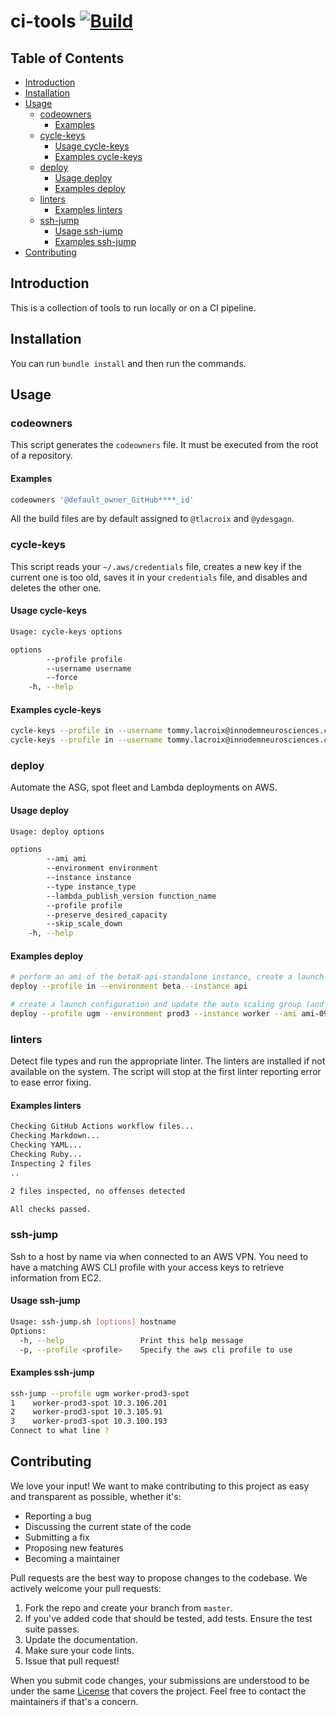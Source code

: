 # ci-tools [![Build](https://github.com/Cloud-Officer/ci-tools/actions/workflows/build.yml/badge.svg)](https://github.com/Cloud-Officer/ci-tools/actions/workflows/build.yml)

## Table of Contents

* [Introduction](#introduction)
* [Installation](#installation)
* [Usage](#usage)
  * [codeowners](#codeowners)
    * [Examples](#examples)
  * [cycle-keys](#cycle-keys)
    * [Usage cycle-keys](#usage-cycle-keys)
    * [Examples cycle-keys](#examples-cycle-keys)
  * [deploy](#deploy)
    * [Usage deploy](#usage-deploy)
    * [Examples deploy](#examples-deploy)
  * [linters](#linters)
    * [Examples linters](#examples-linters)
  * [ssh-jump](#ssh-jump)
    * [Usage ssh-jump](#usage-ssh-jump)
    * [Examples ssh-jump](#examples-ssh-jump)
* [Contributing](#contributing)

## Introduction

This is a collection of tools to run locally or on a CI pipeline.

## Installation

You can run `bundle install` and then run the commands.

## Usage

### codeowners

This script generates the `codeowners` file. It must be executed from the root of a repository.

#### Examples

```bash
codeowners '@default_owner_GitHub****_id'
```

All the build files are by default assigned to `@tlacroix` and `@ydesgagn`.

### cycle-keys

This script reads your `~/.aws/credentials` file, creates a new key if the current one is too old, saves it in
your `credentials` file, and disables and deletes the other one.

#### Usage cycle-keys

```bash
Usage: cycle-keys options

options
        --profile profile
        --username username
        --force
    -h, --help
```

#### Examples cycle-keys

```bash
cycle-keys --profile in --username tommy.lacroix@innodemneurosciences.com
cycle-keys --profile in --username tommy.lacroix@innodemneurosciences.com --force
```

### deploy

Automate the ASG, spot fleet and Lambda deployments on AWS.

#### Usage deploy

```bash
Usage: deploy options

options
        --ami ami
        --environment environment
        --instance instance
        --type instance_type
        --lambda_publish_version function_name
        --profile profile
        --preserve_desired_capacity
        --skip_scale_down
    -h, --help
```

#### Examples deploy

```bash
# perform an ami of the betaX-api-standalone instance, create a launch config and update the auto scaling group
deploy --profile in --environment beta --instance api

# create a launch configuration and update the auto scaling group (and spot fleet if existing) from the provided AMI id
deploy --profile ugm --environment prod3 --instance worker --ami ami-09d6e0e85d7fba11d
```

### linters

Detect file types and run the appropriate linter. The linters are installed if not available on the system. The script will stop at the first linter reporting error to ease error fixing.

#### Examples linters

```bash
Checking GitHub Actions workflow files...
Checking Markdown...
Checking YAML...
Checking Ruby...
Inspecting 2 files
..

2 files inspected, no offenses detected

All checks passed.
```

### ssh-jump

Ssh to a host by name via when connected to an AWS VPN. You need to have a matching AWS CLI profile with your access keys to retrieve information from EC2.

#### Usage ssh-jump

```bash
Usage: ssh-jump.sh [options] hostname
Options:
  -h, --help                 Print this help message
  -p, --profile <profile>    Specify the aws cli profile to use
```

#### Examples ssh-jump

```bash
ssh-jump --profile ugm worker-prod3-spot                                              ✔  10:28:30  
1    worker-prod3-spot 10.3.106.201
2    worker-prod3-spot 10.3.105.91
3    worker-prod3-spot 10.3.100.193
Connect to what line ? 
```

## Contributing

We love your input! We want to make contributing to this project as easy and transparent as possible, whether it's:

* Reporting a bug
* Discussing the current state of the code
* Submitting a fix
* Proposing new features
* Becoming a maintainer

Pull requests are the best way to propose changes to the codebase. We actively welcome your pull requests:

1. Fork the repo and create your branch from `master`.
2. If you've added code that should be tested, add tests. Ensure the test suite passes.
3. Update the documentation.
4. Make sure your code lints.
5. Issue that pull request!

When you submit code changes, your submissions are understood to be under the same [License](license) that covers the
project. Feel free to contact the maintainers if that's a concern.
